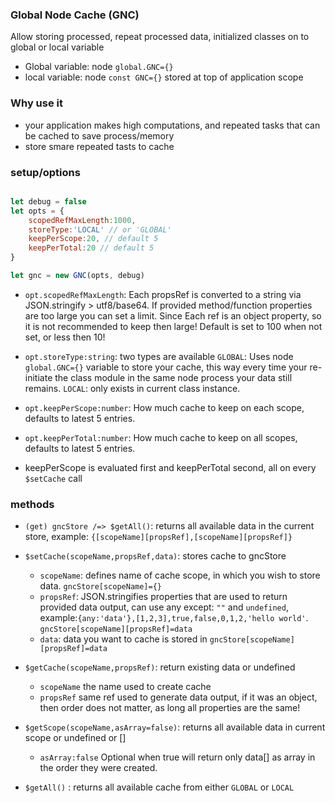 ### Global Node Cache (GNC)
Allow storing processed, repeat processed data, initialized classes on to global or local variable
- Global variable: node `global.GNC={}`
- local variable: node `const GNC={}` stored at top of application scope

### Why use it
- your application makes high computations, and repeated tasks that can be cached to save process/memory
- store smare repeated tasts to cache


### setup/options

```js

let debug = false
let opts = {
    scopedRefMaxLength:1000,
    storeType:'LOCAL' // or 'GLOBAL'
    keepPerScope:20, // default 5
    keepPerTotal:20 // default 5
}

let gnc = new GNC(opts, debug)

```

* `opt.scopedRefMaxLength`: Each propsRef is converted to a string via JSON.stringify > utf8/base64. If provided method/function properties are too large you can set a limit. Since Each ref is an object property, so it is not recommended to keep then large! Default is set to 100 when not set, or less then 10!

* `opt.storeType:string`: two types are available `GLOBAL`: Uses node `global.GNC={}` variable to store your cache, this way every time your re-initiate the class module in the same node process your data still remains. `LOCAL`: only exists in current class instance.

* `opt.keepPerScope:number`: How much cache to keep on each scope, defaults to latest 5 entries.

* `opt.keepPerTotal:number`: How much cache to keep on all scopes, defaults to latest 5 entries.

- keepPerScope is evaluated first and keepPerTotal second, all on every `$setCache` call


### methods

* `(get) gncStore /=> $getAll()`: returns all available data in the current store, example: `{[scopeName][propsRef],[scopeName][propsRef]}`

* `$setCache(scopeName,propsRef,data)`: stores cache to gncStore
    - `scopeName`: defines name of cache scope, in which you wish to store data. `gncStore[scopeName]={}`
    - `propsRef`:  JSON.stringifies properties that are used to return provided data output, can use any except: `""` and `undefined`, example:`{any:'data'},[1,2,3],true,false,0,1,2,'hello world'`.  `gncStore[scopeName][propsRef]=data`
    - `data`: data you want to cache is stored in `gncStore[scopeName][propsRef]=data`

* `$getCache(scopeName,propsRef)`: return existing data or undefined
    - `scopeName` the name used to create cache
    - `propsRef` same ref used to generate data output, if it was an object, then order does not matter, as long all properties are the same!

* `$getScope(scopeName,asArray=false)`: returns all available data in current scope or undefined or []
    - `asArray:false` Optional when true will return only data[] as array in the order they were created.

* `$getAll()` : returns all available cache   from either `GLOBAL` or `LOCAL`